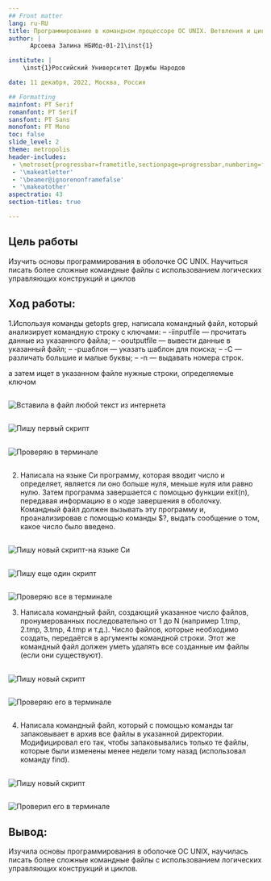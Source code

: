 ```yaml
---
## Front matter
lang: ru-RU
title: Программирование в командном процессоре ОС UNIX. Ветвления и циклы
author: |
	  Арсоева Залина НБИбд-01-21\inst{1}

institute: |
	\inst{1}Российский Университет Дружбы Народов

date: 11 декабря, 2022, Москва, Россия

## Formatting
mainfont: PT Serif
romanfont: PT Serif
sansfont: PT Sans
monofont: PT Mono
toc: false
slide_level: 2
theme: metropolis
header-includes: 
 - \metroset{progressbar=frametitle,sectionpage=progressbar,numbering=fraction}
 - '\makeatletter'
 - '\beamer@ignorenonframefalse'
 - '\makeatother'
aspectratio: 43
section-titles: true

---
```


## Цель работы

Изучить основы программирования в оболочке ОС UNIX. Научиться писать более
сложные командные файлы с использованием логических управляющих конструкций
и циклов


## Ход работы:

1.Используя команды getopts grep, написала командный файл, который анализирует командную строку с ключами:
– -iinputfile — прочитать данные из указанного файла;
– -ooutputfile — вывести данные в указанный файл;
– -pшаблон — указать шаблон для поиска;
– -C — различать большие и малые буквы;
– -n — выдавать номера строк.

а затем ищет в указанном файле нужные строки, определяемые ключом

##

![Вставила в файл любой текст из интернета](image/1.png)

##

![Пишу первый скрипт](image/2.png)

##

![Проверяю в терминале](image/3.png)

##

2. Написала на языке Си программу, которая вводит число и определяет, является ли оно больше нуля, меньше нуля или равно нулю. Затем программа завершается с помощью функции exit(n), передавая информацию в о коде завершения в оболочку. Командный файл должен вызывать эту программу и, проанализировав с помощью команды $?, выдать сообщение о том, какое число было введено.

##

![Пишу новый скрипт-на языке Си](image/4.png)

##

![Пишу еще один скрипт](image/5.png)

##

![Проверяю все в терминале](image/6.png)


3. Написала командный файл, создающий указанное число файлов, пронумерованных последовательно от 1 до N (например 1.tmp, 2.tmp, 3.tmp, 4.tmp и т.д.). Число файлов, которые необходимо создать, передаётся в аргументы командной строки. Этот же командный файл должен уметь удалять все созданные им файлы (если они существуют).

##

![Пишу новый скрипт](image/7.png)

##

![Проверяю его в терминале](image/8.png)

##

4. Написала командный файл, который с помощью команды tar запаковывает в архив все файлы в указанной директории. Модифицировал его так, чтобы запаковывались только те файлы, которые были изменены менее недели тому назад (использовал команду find).

## 

![Пишу новый скрипт](image/9.png)

##

![Проверил его в терминале](image/10.png)

## Вывод:

Изучила основы программирования в оболочке ОС UNIX, научилась писать более сложные командные файлы с использованием логических управляющих конструкций и циклов.